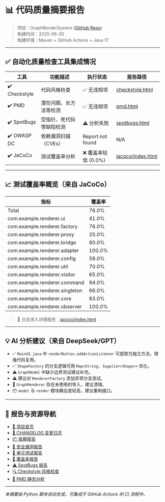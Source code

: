 # 📊 代码质量摘要报告

> 项目：GraphRenderSystem ([GitHub Repo](https://github.com/yinglichina8848/GraphRenderRestructured))  
> 构建时间：2025-06-30  
> 构建环境：Maven + GitHub Actions + Java 17

---

## ✅ 自动化质量检查工具集成情况

| 工具         | 功能描述               | 执行状态 | 报告路径 |
|--------------|------------------------|----------|------------|
| ✔️ Checkstyle | 代码风格检查                 | ✅ 无违规项   | [checkstyle.html](../checkstyle.html) |
| ✔️ PMD        | 潜在问题、长方法等检测            | ✅ 无违规项   | [pmd.html](../pmd.html) |
| ✔️ SpotBugs   | 空指针、死代码等缺陷检测           | ⚠️ 分析失败  | [spotbugs.html](../spotbugs.html) |
| ✔️ OWASP DC   | 依赖漏洞扫描（CVEs）           | Report not found | N/A |
| ✔️ JaCoCo     | 测试覆盖率分析                | ❌ 覆盖率较低 (0.0%) | [jacoco/index.html](../jacoco/index.html) |

---

## 📈 测试覆盖率概览（来自 JaCoCo）

| 指标         | 覆盖率 |
|--------------|--------|
| Total        | 76.0%  |
| com.example.renderer.ui | 41.0%  |
| com.example.renderer.factory | 76.0%  |
| com.example.renderer.proxy | 25.0%  |
| com.example.renderer.bridge | 80.0%  |
| com.example.renderer.adapter | 100.0%  |
| com.example.renderer.config | 58.0%  |
| com.example.renderer.util | 70.0%  |
| com.example.renderer.visitor | 65.0%  |
| com.example.renderer.command | 94.0%  |
| com.example.renderer.singleton | 66.0%  |
| com.example.renderer.core | 83.0%  |
| com.example.renderer.observer | 100.0%  |

> 📌 点击进入详细报告：[jacoco/index.html](../jacoco/index.html)

---

## 💡 AI 分析建议（来自 DeepSeek/GPT）

- ✅ `MainUI.java` 中 `renderButton.addActionListener` 可提取为独立方法，增强代码复用。
- ✅ `ShapeFactory` 的分支逻辑可用 `Map<String, Supplier<Shape>>` 优化。
- ⚠️ `GraphModel` 中缺少边界测试建议补充。
- ⚠️ 建议对 `RendererFactory` 添加异常分支测试。
- 🧼 `GraphRenderer` 存在未使用的导入，建议清理。
- 📦 `model` 与 `render` 模块耦合度较高，建议重构接口。

---

## 📌 报告与资源导航

- [📘 项目首页](../index.html)
- [📄 CHANGELOG 变更日志](CHANGELOG.html)
- [📦 依赖报告](../project-info.html)
- [🔐 安全漏洞报告](../dependency-check-report.html)
- [🧪 单元测试报告](../surefire-report.html)
- [🎯 覆盖率报告](../jacoco/index.html)
- [⚠️ SpotBugs 报告](../spotbugs.html)
- [🔍 Checkstyle 风格检查](../site/checkstyle.html)
- [📏 PMD 静态分析](../pmd.html)

---

_本摘要由 Python 脚本自动生成，可集成于 GitHub Actions 的 CI 流程中。_
